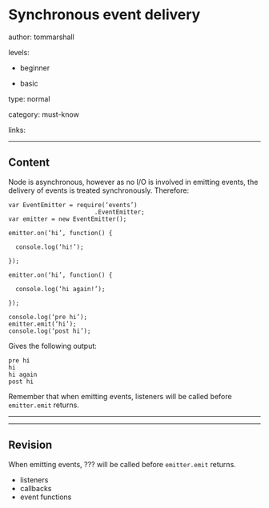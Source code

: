 # Synchronous event delivery
author: tommarshall

levels:

  - beginner

  - basic

type: normal

category: must-know

links:


---
## Content

Node is asynchronous, however as no I/O is involved in emitting events, the delivery of events is treated synchronously. Therefore:

```
var EventEmitter = require(‘events’)
                        .EventEmitter;
var emitter = new EventEmitter();

emitter.on(‘hi’, function() {

  console.log(‘hi!’);

});

emitter.on(‘hi’, function() {

  console.log(‘hi again!’);

});

console.log(‘pre hi’);
emitter.emit(‘hi’);
console.log(‘post hi’);
```

Gives the following output:
```
pre hi
hi
hi again
post hi
```
Remember that when emitting events, listeners will be called before `emitter.emit` returns.

---

---
## Revision

When emitting events, ??? will be called before `emitter.emit` returns.

* listeners
* callbacks
* event functions

